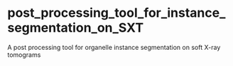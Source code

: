 # post_processing_tool_for_instance_segmentation_on_SXT
A post processing tool for organelle instance segmentation on soft X-ray tomograms
